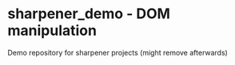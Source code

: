 # sharpener_demo - DOM manipulation
Demo repository for sharpener projects (might remove afterwards)
